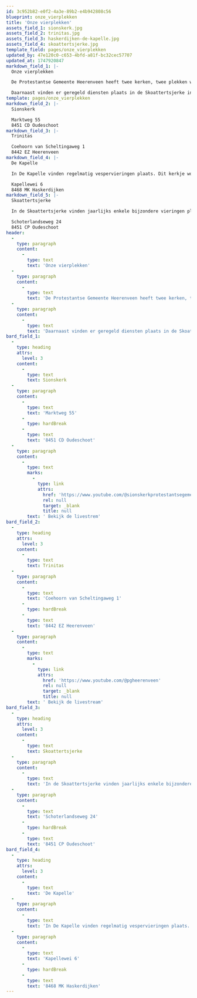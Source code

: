 ```yaml
---
id: 3c952b82-e0f2-4a3e-89b2-e4b942808c56
blueprint: onze_vierplekken
title: 'Onze vierplekken'
assets_field_1: sionskerk.jpg
assets_field_2: trinitas.jpg
assets_field_3: haskerdijken-de-kapelle.jpg
assets_field_4: skoattertsjerke.jpg
template_field: pages/onze_vierplekken
updated_by: 47e120c0-c653-4bfd-a81f-bc32cec57707
updated_at: 1747920847
markdown_field_1: |-
  Onze vierplekken

  De Protestantse Gemeente Heerenveen heeft twee kerken, twee plekken waar we wekelijks onze ontmoeting met de Drie-Eenheid en elkaar vieren. Dat zijn de Sionskerk in Oudeschoot en Trinitas in Heerenveen. Deze diensten zijn ook te volgen via de livestream, zie hieronder.

  Daarnaast vinden er geregeld diensten plaats in de Skoattertsjerke in Oudeschoot en De Kapelle in Haskerdijken.
template: pages/onze_vierplekken
markdown_field_2: |-
  Sionskerk

  Marktweg 55
  8451 CD Oudeschoot
markdown_field_3: |-
  Trinitas

  Coehoorn van Scheltingaweg 1
  8442 EZ Heerenveen
markdown_field_4: |-
  De Kapelle

  In De Kapelle vinden regelmatig vespervieringen plaats. Dit kerkje wordt beheerd door de Stichting Alde Fryske Tsjerken.

  Kapellewei 6
  8468 MK Haskerdijken
markdown_field_5: |-
  Skoattertsjerke

  In de Skoattertsjerke vinden jaarlijks enkele bijzondere vieringen plaats. Op woensdagmorgen (muv de zomervakantie) een ochtendgebed wordt gehouden van 08.45 tot 09.15 uur. De locatie is ook in gebruik voor Trouwdiensten en bij Begrafenissen.

  Schoterlandseweg 24
  8451 CP Oudeschoot
header:
  -
    type: paragraph
    content:
      -
        type: text
        text: 'Onze vierplekken'
  -
    type: paragraph
    content:
      -
        type: text
        text: 'De Protestantse Gemeente Heerenveen heeft twee kerken, twee plekken waar we wekelijks onze ontmoeting met de Drie-Eenheid en elkaar vieren. Dat zijn de Sionskerk in Oudeschoot en Trinitas in Heerenveen. Deze diensten zijn ook te volgen via de livestream, zie hieronder.'
  -
    type: paragraph
    content:
      -
        type: text
        text: 'Daarnaast vinden er geregeld diensten plaats in de Skoattertsjerke in Oudeschoot en De Kapelle in Haskerdijken.'
bard_field_1:
  -
    type: heading
    attrs:
      level: 3
    content:
      -
        type: text
        text: Sionskerk
  -
    type: paragraph
    content:
      -
        type: text
        text: 'Marktweg 55'
      -
        type: hardBreak
      -
        type: text
        text: '8451 CD Oudeschoot'
  -
    type: paragraph
    content:
      -
        type: text
        marks:
          -
            type: link
            attrs:
              href: 'https://www.youtube.com/@sionskerkprotestantsegemee1519'
              rel: null
              target: _blank
              title: null
        text: ' Bekijk de livestrem'
bard_field_2:
  -
    type: heading
    attrs:
      level: 3
    content:
      -
        type: text
        text: Trinitas
  -
    type: paragraph
    content:
      -
        type: text
        text: 'Coehoorn van Scheltingaweg 1'
      -
        type: hardBreak
      -
        type: text
        text: '8442 EZ Heerenveen'
  -
    type: paragraph
    content:
      -
        type: text
        marks:
          -
            type: link
            attrs:
              href: 'https://www.youtube.com/@pgheerenveen'
              rel: null
              target: _blank
              title: null
        text: ' Bekijk de livestream'
bard_field_3:
  -
    type: heading
    attrs:
      level: 3
    content:
      -
        type: text
        text: Skoattertsjerke
  -
    type: paragraph
    content:
      -
        type: text
        text: 'In de Skoattertsjerke vinden jaarlijks enkele bijzondere vieringen plaats. Op woensdagmorgen (muv de zomervakantie) een ochtendgebed wordt gehouden van 08.45 tot 09.15 uur. De locatie is ook in gebruik voor Trouwdiensten en bij Begrafenissen.'
  -
    type: paragraph
    content:
      -
        type: text
        text: 'Schoterlandseweg 24'
      -
        type: hardBreak
      -
        type: text
        text: '8451 CP Oudeschoot'
bard_field_4:
  -
    type: heading
    attrs:
      level: 3
    content:
      -
        type: text
        text: 'De Kapelle'
  -
    type: paragraph
    content:
      -
        type: text
        text: 'In De Kapelle vinden regelmatig vespervieringen plaats. Dit kerkje wordt beheerd door de Stichting Alde Fryske Tsjerken.'
  -
    type: paragraph
    content:
      -
        type: text
        text: 'Kapellewei 6'
      -
        type: hardBreak
      -
        type: text
        text: '8468 MK Haskerdijken'
---
```

